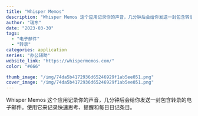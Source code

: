 ```yaml
---
title: "Whisper Memos"
description: "Whisper Memos 这个应用记录你的声音，几分钟后会给你发送一封包含转录的电子邮件。使用它来记录快速思考、提醒和"
author: "瑞东"
date: "2023-03-30"
tags:
  - "电子邮件"
  - "转录"
categories: application
series: "办公辅助"
website_link: "https://whispermemos.com/"
color: "#666"

thumb_image: "/img/74da5b4172936d65246929f1ab5ee051.png"
cover_image: "/img/74da5b4172936d65246929f1ab5ee051.png"
---
```


Whisper Memos 这个应用记录你的声音，几分钟后会给你发送一封包含转录的电子邮件。使用它来记录快速思考、提醒和每日日记条目。